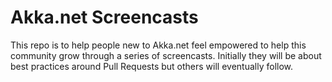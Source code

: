 # Akka.net Screencasts #

This repo is to help people new to Akka.net feel empowered to help this community grow through a series of screencasts. Initially they will be about best practices around Pull Requests but others will eventually follow. 


